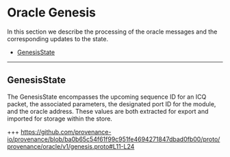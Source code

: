 <!--
order: 6
-->

# Oracle Genesis

In this section we describe the processing of the oracle messages and the corresponding updates to the state.

<!-- TOC 2 -->
  - [GenesisState](#genesisstate)


---
## GenesisState

The GenesisState encompasses the upcoming sequence ID for an ICQ packet, the associated parameters, the designated port ID for the module, and the oracle address. These values are both extracted for export and imported for storage within the store.

+++ https://github.com/provenance-io/provenance/blob/ba0b65c54f61f99c951fe4694271847dbad0fb00/proto/provenance/oracle/v1/genesis.proto#L11-L24
